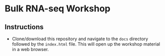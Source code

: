# Bulk RNA-seq Workshop

## Instructions

- Clone/download this repository and navigate to the `docs` directory followed by the `index.html` file. This will open up the workshop material in a web browser. 


